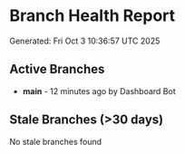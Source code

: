 # Branch Health Report
Generated: Fri Oct  3 10:36:57 UTC 2025

## Active Branches
- **main** - 12 minutes ago by Dashboard Bot

## Stale Branches (>30 days)
No stale branches found
